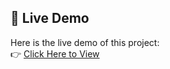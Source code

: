 ## 🔗 Live Demo

Here is the live demo of this project:  
👉 [Click Here to View](https://tariqali97.github.io/Car-Rent-Website/car-rent-website/index.html)
